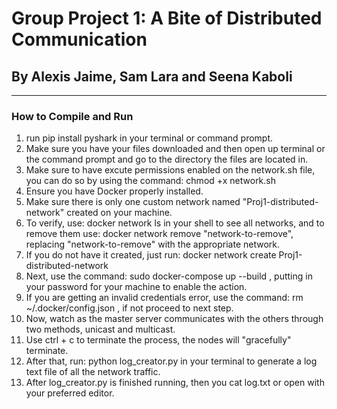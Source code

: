 # Group Project 1: A Bite of Distributed Communication
## By Alexis Jaime, Sam Lara and Seena Kaboli
--------------------------------------------------------
### How to Compile and Run
1. run pip install pyshark in your terminal or command prompt.
2. Make sure you have your files downloaded and then open up terminal or the command prompt and go to the directory the files are located in.
3. Make sure to have excute permissions enabled on the network.sh file, you can do so by using the command: chmod +x network.sh
4. Ensure you have Docker properly installed.
5. Make sure there is only one custom network named "Proj1-distributed-network" created on your machine.
6. To verify, use: docker network ls in your shell to see all networks, and to remove them use:  docker network remove "network-to-remove", replacing "network-to-remove" with the appropriate network.
7. If you do not have it created, just run: docker network create Proj1-distributed-network
8. Next, use the command: sudo docker-compose up --build , putting in your password for your machine to enable the action.
9. If you are getting an invalid credentials error, use the command: rm ~/.docker/config.json , if not proceed to next step.
10. Now, watch as the master server communicates with the others through two methods, unicast and multicast.
11. Use ctrl + c to terminate the process, the nodes will "gracefully" terminate.
12. After that, run: python log_creator.py in your terminal to generate a log text file of all the network traffic.
13. After log_creator.py is finished running, then you cat log.txt or open with your preferred editor.  

